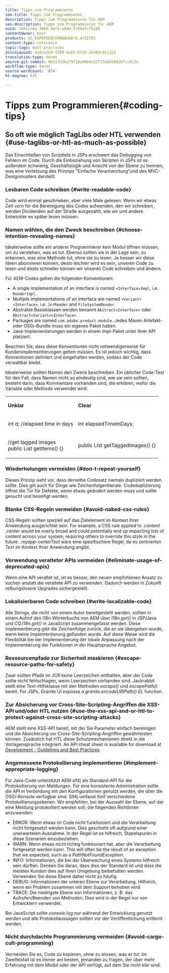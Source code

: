 ```yaml
---
title: Tipps zum Programmieren
seo-title: Tipps zum Programmieren
description: Tipps zum Programmieren für AEM
seo-description: Tipps zum Programmieren für AEM
uuid: 1bb1cc6a-3606-4ef4-a8dd-7c08a7cf5189
contentOwner: User
products: SG_EXPERIENCEMANAGER/6.4/SITES
content-type: reference
topic-tags: best-practices
discoiquuid: 4adce3b4-f209-4a01-b116-a5e01c4cc123
translation-type: tm+mt
source-git-commit: 00317d1ba79f10e98b4c52713d845092b7cc6c2e
workflow-type: tm+mt
source-wordcount: '874'
ht-degree: 53%

---
```



# Tipps zum Programmieren{#coding-tips}

## So oft wie möglich TagLibs oder HTL verwenden {#use-taglibs-or-htl-as-much-as-possible}

Das Einschließen von Scriptlets in JSPs erschwert das Debugging von Fehlern im Code. Durch die Einbeziehung von Skripten in JSPs ist es außerdem schwierig, Geschäftslogik und Ansicht von der Ebene zu trennen, was eine Verletzung des Prinzips &quot;Einfache Verantwortung&quot;und des MVC-Designmusters darstellt.

### Lesbaren Code schreiben {#write-readable-code}

Code wird einmal geschrieben, aber viele Male gelesen. Wenn wir etwas Zeit vorn für die Bereinigung des Codes aufwenden, den wir schreiben, werden Dividenden auf der Straße ausgezahlt, wie wir und andere Entwickler es später lesen müssen.

### Namen wählen, die den Zweck beschreiben {#choose-intention-revealing-names}

Idealerweise sollte ein anderer Programmierer kein Modul öffnen müssen, um zu verstehen, was es tut. Ebenso sollten sie in der Lage sein, zu erkennen, was eine Methode tut, ohne sie zu lesen. Je besser wir diese Ideen abonnieren können, desto leichter wird es sein, unseren Code zu lesen und desto schneller können wir unseren Code schreiben und ändern.

Für AEM-Codes gelten die folgenden Konventionen:


* A single implementation of an interface is named `<Interface>Impl`, i.e. `ReaderImpl`.
* Multiple implementations of an interface are named `<Variant><Interface>`, i.e. `JcrReader` and `FileSystemReader`.
* Abstrakte Basisklassen werden benannt `Abstract<Interface>` oder `Abstract<Variant><Interface>`.
* Packages are named `com.adobe.product.module`.  Jedes Maven Artefakt- oder OSGi-Bundle muss ein eigenes Paket haben.
* Java-Implementierungen werden in einem impl-Paket unter ihrer API platziert.


Beachten Sie, dass diese Konventionen nicht notwendigerweise für Kundenimplementierungen gelten müssen. Es ist jedoch wichtig, dass Konventionen definiert und eingehalten werden, sodass der Code verwaltbar bleibt.

Idealerweise sollten Namen den Zweck beschreiben. Ein üblicher Code-Test für den Fall, dass Namen nicht so eindeutig sind, wie sie sein sollten, besteht darin, dass Kommentare vorhanden sind, die erklären, wofür die Variable oder Methode verwendet wird:

<table> 
 <tbody> 
  <tr> 
   <td><p><strong>Unklar</strong></p> </td> 
   <td><p><strong>Clear</strong></p> </td> 
  </tr> 
  <tr> 
   <td><p>int d; //elapsed time in days</p> </td> 
   <td><p>int elapsedTimeInDays;</p> </td> 
  </tr> 
  <tr> 
   <td><p>//get tagged images<br /> public List getItems() {}</p> </td> 
   <td><p>public List getTaggedImages() {}</p> </td> 
  </tr> 
 </tbody> 
</table>

### Wiederholungen vermeiden  {#don-t-repeat-yourself}

Dieses Prinzip sieht vor, dass derselbe Codesatz niemals dupliziert werden sollte. Dies gilt auch für Dinge wie Zeichenfolgenliterale. Codeduplizierung öffnet die Tür für Defekte, wenn etwas geändert werden muss und sollte gesucht und beseitigt werden.

### Blanke CSS-Regeln vermeiden {#avoid-naked-css-rules}

CSS-Regeln sollten speziell auf das Zielelement im Kontext Ihrer Anwendung ausgerichtet sein. For example, a CSS rule applied to *.content .center* would be overly broad and could potentially end up impacting lots of content across your system, requiring others to override this style in the future. *.myapp-centerText* wäre eine spezifischere Regel, da es zentrierten *Text* im Kontext Ihrer Anwendung angibt.

### Verwendung veralteter APIs vermeiden {#eliminate-usage-of-deprecated-apis}

Wenn eine API veraltet ist, ist es besser, den neuen empfohlenen Ansatz zu suchen anstatt die veraltete API zu verwenden. Dadurch werden in Zukunft reibungslosere Upgrades sichergestellt.

### Lokalisierbaren Code schreiben {#write-localizable-code}

Alle Strings, die nicht von einem Autor bereitgestellt werden, sollten in einem Aufruf des i18n-Wörterbuchs von AEM über *I18n.get()* in JSP/Java und *CQ.I18n.get()* in JavaScript zusammengefasst werden. Diese Implementierung gibt die Zeichenfolge zurück, die an sie übergeben wurde, wenn keine Implementierung gefunden wurde. Auf diese Weise wird die Flexibilität bei der Implementierung der lokale Anpassung nach der Implementierung der Funktionen in der Hauptsprache Angebot.

### Ressourcenpfade zur Sicherheit maskieren {#escape-resource-paths-for-safety}

Zwar sollten Pfade im JCR keine Leerzeichen enthalten, aber der Code sollte nicht fehlschlagen, wenn Leerzeichen vorhanden sind. Jackrabbit stellt eine Text-Hilfsklasse mit den Methoden *escape()* und *escapePath()* bereit. For JSPs, Granite UI exposes a *granite:encodeURIPath() EL* function.

### Zur Absicherung vor Cross-Site-Scripting-Angriffen die XSS-API und/oder HTL nutzen {#use-the-xss-api-and-or-htl-to-protect-against-cross-site-scripting-attacks}

AEM stellt eine XSS-API bereit, mit der Sie Parameter einfach bereinigen und die Absicherung vor Cross-Site-Scripting-Angriffen gewährleisten können. Zusätzlich hat HTL diese Schutzmechanismen direkt in die Vorlagensprache integriert. An API cheat sheet is available for download at [Development - Guidelines and Best Practices](/help/sites-developing/dev-guidelines-bestpractices.md).

### Angemessene Protokollierung implementieren {#implement-appropriate-logging}

Für Java-Code unterstützt AEM slf4j als Standard-API für die Protokollierung von Meldungen. Für eine konsistente Administration sollte die API in Verbindung mit den Konfigurationen genutzt werden, die über die OSGi-Konsole verfügbar sind. Slf4j umfasst fünf verschiedene Protokollierungsebenen. Wir empfehlen, bei der Auswahl der Ebene, auf der eine Meldung protokolliert werden soll, die folgenden Richtlinien anzuwenden:

* ERROR: Wenn etwas im Code nicht funktioniert und die Verarbeitung nicht fortgesetzt werden kann. Dies geschieht oft aufgrund einer unerwarteten Ausnahme. In der Regel ist es hilfreich, Stapelspuren in diese Szenarien einzubeziehen.
* WARN: Wenn etwas nicht richtig funktioniert hat, aber die Verarbeitung fortgesetzt werden kann. This will often be the result of an exception that we expected, such as a *PathNotFoundException*.
* INFO: Informationen, die bei der Überwachung eines Systems hilfreich sein dürften. Denken Sie daran, dass dies der Standard ist und dass die meisten Kunden dies auf ihren Umgebung beibehalten werden. Verwenden Sie diese Ebene daher nicht zu häufig.
* DEBUG: Informationen der unteren Ebene zur Verarbeitung. Hilfreich, wenn ein Problem zusammen mit dem Support behoben wird.
* TRACE: Die niedrigste Ebene von Informationen, z. B. das Aufrufen/Beenden von Methoden. Dies wird in der Regel nur von Entwicklern verwendet.

Bei JavaScript sollte *console.log* nur während der Entwicklung genutzt werden und alle Protokollaussagen sollten vor der Veröffentlichung entfernt werden.

### Nicht durchdachte Programmierung vermeiden {#avoid-cargo-cult-programming}

Vermeiden Sie es, Code zu kopieren, ohne zu wissen, was er tut. Im Zweifelsfall ist es immer am besten, jemanden zu fragen, der über mehr Erfahrung mit dem Modul oder der API verfügt, auf dem Sie nicht klar sind.
